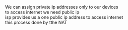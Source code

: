 We can assign private ip addresses only to our devices<br>
to access internet we need public ip<br>
isp provides us a one public ip address to access internet <br>
this process done by tthe NAT<br>
